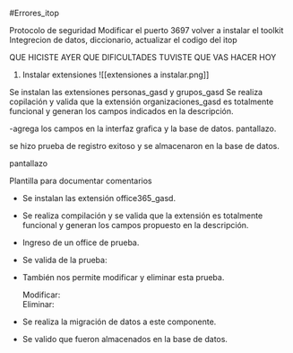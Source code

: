 #Errores_itop

Protocolo de seguridad 
Modificar el puerto 3697
volver a instalar el toolkit 
Integrecion de datos, diccionario, actualizar el codigo del itop


QUE HICISTE AYER
QUE DIFICULTADES TUVISTE
QUE VAS HACER HOY


1. Instalar extensiones 
![[extensiones a instalar.png]]

Se instalan las extensiones personas_gasd y grupos_gasd
Se realiza copilación y valida que la extensión organizaciones_gasd es totalmente funcional y generan los campos indicados en la descripción.

-agrega los campos en la interfaz grafica y la base de datos.
pantallazo.

se hizo prueba de registro exitoso y se almacenaron en la base de datos.

pantallazo


Plantilla para documentar comentarios

- Se instalan las extensión office365_gasd.
    
- Se realiza compilación y se valida que la extensión es totalmente funcional y generan los campos propuesto en la descripción.
    
- Ingreso de un office de prueba.  
    
- Se valida de la prueba:  
      
- También nos permite modificar y eliminar esta prueba.
    
    Modificar:  
    Eliminar:  
- Se realiza la migración de datos a este componente.  
  
- Se valido que fueron almacenados en la base de datos.  


